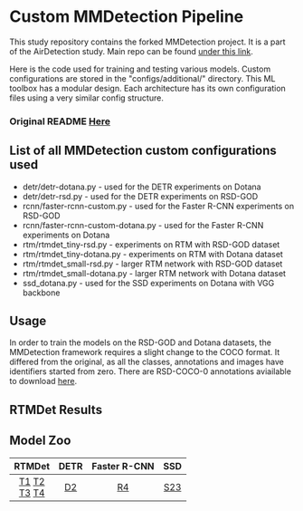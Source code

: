 # Custom MMDetection Pipeline

This study repository contains the forked MMDetection project. It is a part of the AirDetection study. Main repo can be found [under this link](https://github.com/theATM/AirDetection). 

Here is the code used for training and testing various models. Custom configurations are
stored in the "configs/additional/" directory. This ML toolbox has a modular design. Each architecture
has its own configuration files using a very similar config structure.

### Original README [Here](README_ORIGINAL.md)

## List of all MMDetection custom configurations used
* detr/detr-dotana.py - used for the DETR experiments on Dotana
* detr/detr-rsd.py - used for the DETR experiments on RSD-GOD
* rcnn/faster-rcnn-custom.py - used for the Faster R-CNN experiments on RSD-GOD
* rcnn/faster-rcnn-custom-dotana.py - used for the Faster R-CNN experiments on Dotana
* rtm/rtmdet_tiny-rsd.py - experiments on RTM with RSD-GOD dataset
* rtm/rtmdet_tiny-dotana.py - experiments on RTM with Dotana dataset
* rtm/rtmdet_small-rsd.py - larger RTM network with RSD-GOD dataset
* rtm/rtmdet_small-dotana.py - larger RTM network with Dotana dataset
* ssd_dotana.py - used for the SSD experiments on Dotana with VGG backbone

## Usage

In order to train the models on the RSD-GOD and Dotana
datasets, the MMDetection framework requires a slight change to the COCO format. It differed from the original, as all the classes, annotations and images have identifiers started from zero. There are RSD-COCO-0 annotations aviailable to download [here](https://drive.google.com/file/d/1aypqgUDdSnJbElffF6P864MAnz0v7BLb/view?usp=sharing).

## RTMDet Results


## Model Zoo

 RTMDet | DETR | Faster R-CNN | SSD
 |  :----: | :----: | :----: | :----: |
| [T1](https://drive.google.com/file/d/1crx4ypjRHtVeqtknwi4EW6w3u_MATnTo/view?usp=sharing) [T2](https://drive.google.com/file/d/1a1c11KqA0Gt_VmFKCu_RQe-ESwam6Xp0/view?usp=sharing) <br> [T3](https://drive.google.com/file/d/1HYP-lMsq8xlZ6qG7_MmAQi5Gc33HMU8x/view?usp=sharing) [T4](https://drive.google.com/file/d/1tNolx3TwHCgiWj8NJC42Qp-pcFsvH77b/view?usp=sharing) | [D2](https://drive.google.com/file/d/1nt5jr17RP7hYRSsYByOoxuIyvWosARdf/view?usp=sharing) | [R4](https://drive.google.com/file/d/10CBfGHrepi_bTf17anL6ZzJqo2L60I3P/view?usp=sharing) | [S23](https://drive.google.com/file/d/1sAsoLrs2eh66HGHyVldOu1I2l1yBQCyV/view?usp=sharing)